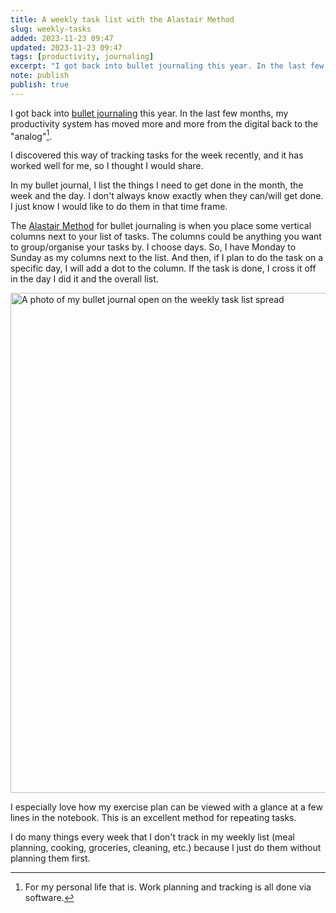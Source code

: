 ```yaml
---
title: A weekly task list with the Alastair Method
slug: weekly-tasks
added: 2023-11-23 09:47
updated: 2023-11-23 09:47
tags: [productivity, journaling]
excerpt: "I got back into bullet journaling this year. In the last few months, my productivity system has moved more and more from the digital back to the analog."
note: publish
publish: true
---
```


I got back into [bullet journaling](/back-on-my-bullet-journaling/) this year. In the last few months, my productivity system has moved more and more from the digital back to the "analog"[^1].

I discovered this way of tracking tasks for the week recently, and it has worked well for me, so I thought I would share.

In my bullet journal, I list the things I need to get done in the month, the week and the day. I don't always know exactly when they can/will get done. I just know I would like to do them in that time frame.

The [Alastair Method](https://myntplanning.com/beginners-guide-alastair-method/) for bullet journaling is when you place some vertical columns next to your list of tasks. The columns could be anything you want to group/organise your tasks by. I choose days. So, I have Monday to Sunday as my columns next to the list. And then, if I plan to do the task on a specific day, I will add a dot to the column. If the task is done, I cross it off in the day I did it and the overall list. 

<img src="/images/alastair-weekly.jpg" width="800" alt="A photo of my bullet journal open on the weekly task list spread" />

I especially love how my exercise plan can be viewed with a glance at a few lines in the notebook. This is an excellent method for repeating tasks. 

I do many things every week that I don't track in my weekly list (meal planning, cooking, groceries, cleaning, etc.) because I just do them without planning them first. 

[^1]: For my personal life that is. Work planning and tracking is all done via software.